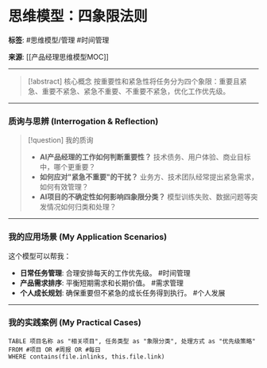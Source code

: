 # 思维模型：四象限法则

**标签**: #思维模型/管理 #时间管理

**来源**: [[产品经理思维模型MOC]]

---

> [!abstract] 核心概念
> 按重要性和紧急性将任务分为四个象限：重要且紧急、重要不紧急、紧急不重要、不重要不紧急，优化工作优先级。

---

### 质询与思辨 (Interrogation & Reflection)

>[!question] 我的质询
>- **AI产品经理的工作如何判断重要性？** 技术债务、用户体验、商业目标中，哪个更重要？
>- **如何应对"紧急不重要"的干扰？** 业务方、技术团队经常提出紧急需求，如何有效管理？
>- **AI项目的不确定性如何影响四象限分类？** 模型训练失败、数据问题等突发情况如何归类和处理？

---

### 我的应用场景 (My Application Scenarios)

这个模型可以帮我：
- **日常任务管理**: 合理安排每天的工作优先级。 #时间管理
- **产品需求排序**: 平衡短期需求和长期价值。 #需求管理
- **个人成长规划**: 确保重要但不紧急的成长任务得到执行。 #个人发展

---

### 我的实践案例 (My Practical Cases)

```dataview
TABLE 项目名称 as "相关项目", 任务类型 as "象限分类", 处理方式 as "优先级策略"
FROM #项目 OR #周报 OR #每日
WHERE contains(file.inlinks, this.file.link)
```